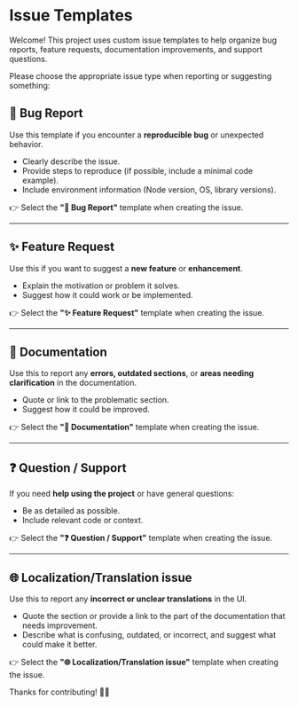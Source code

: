 # Issue Templates

Welcome! This project uses custom issue templates to help organize bug reports, feature requests, documentation improvements, and support questions.

Please choose the appropriate issue type when reporting or suggesting something:

## 🐛 Bug Report

Use this template if you encounter a **reproducible bug** or unexpected behavior.

- Clearly describe the issue.
- Provide steps to reproduce (if possible, include a minimal code example).
- Include environment information (Node version, OS, library versions).

👉 Select the **"🐛 Bug Report"** template when creating the issue.

---

## ✨ Feature Request

Use this if you want to suggest a **new feature** or **enhancement**.

- Explain the motivation or problem it solves.
- Suggest how it could work or be implemented.

👉 Select the **"✨ Feature Request"** template when creating the issue.

---

## 📝 Documentation

Use this to report any **errors, outdated sections**, or **areas needing clarification** in the documentation.

- Quote or link to the problematic section.
- Suggest how it could be improved.

👉 Select the **"📝 Documentation"** template when creating the issue.

---

## ❓ Question / Support

If you need **help using the project** or have general questions:

- Be as detailed as possible.
- Include relevant code or context.

👉 Select the **"❓ Question / Support"** template when creating the issue.

---

## 🌐 Localization/Translation issue

Use this to report any **incorrect or unclear translations** in the UI.

- Quote the section or provide a link to the part of the documentation that needs improvement.
- Describe what is confusing, outdated, or incorrect, and suggest what could make it better.

👉 Select the **"🌐 Localization/Translation issue"** template when creating the issue.

Thanks for contributing! 💬✨
